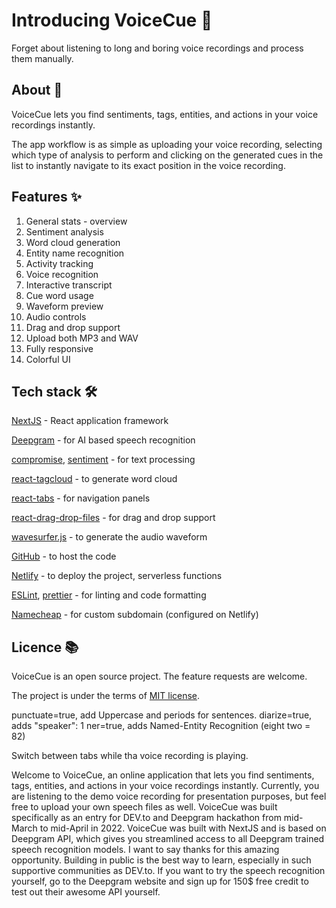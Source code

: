 # Introducing VoiceCue 🔷

Forget about listening to long and boring voice recordings and process them manually. 

## About 👀

VoiceCue lets you find sentiments, tags, entities, and actions in your voice recordings instantly.

The app workflow is as simple as uploading your voice recording, selecting which type of analysis to perform and clicking on the generated cues in the list to instantly navigate to its exact position in the voice recording. 

## Features ✨

1. General stats - overview
2. Sentiment analysis
3. Word cloud generation
4. Entity name recognition
5. Activity tracking
6. Voice recognition
7. Interactive transcript
8. Cue word usage
9. Waveform preview
10. Audio controls
11. Drag and drop support
12. Upload both MP3 and WAV
13. Fully responsive
14. Colorful UI

## Tech stack 🛠️

[NextJS](https://nextjs.org) - React application framework

[Deepgram](https://deepgram.com) - for AI based speech recognition

[compromise](https://www.npmjs.com/package/compromise), [sentiment](https://www.npmjs.com/package/sentiment) - for text processing

[react-tagcloud](https://www.npmjs.com/package/react-tagcloud) - to generate word cloud

[react-tabs](https://www.npmjs.com/package/react-tabs) - for navigation panels

[react-drag-drop-files](https://www.npmjs.com/package/react-drag-drop-files) - for drag and drop support

[wavesurfer.js](https://www.npmjs.com/package/wavesurfer.js) - to generate the audio waveform

[GitHub](https://github.com) - to host the code

[Netlify](https://netlify.com) - to deploy the project, serverless functions

[ESLint](https://eslint.org/), [prettier](https://prettier.io/) - for linting and code formatting

[Namecheap](https://namecheap.com) - for custom subdomain (configured on Netlify)

## Licence 📚

VoiceCue is an open source project. The feature requests are welcome.

The project is under the terms of [MIT license](https://choosealicense.com/licenses/mit/).






punctuate=true, add Uppercase and periods for sentences.
diarize=true, adds "speaker": 1
ner=true, adds Named-Entity Recognition (eight two = 82)

Switch between tabs while tha voice recording is playing.

Welcome to VoiceCue, an online application that lets you find sentiments, tags, entities, and actions in your voice recordings instantly.
Currently, you are listening to the demo voice recording for presentation purposes, but feel free to upload your own speech files as well.
VoiceCue was built specifically as an entry for DEV.to and Deepgram hackathon from mid-March to mid-April in 2022. VoiceCue was built with NextJS and is based on Deepgram API, which gives you streamlined access to all Deepgram trained speech recognition models.
I want to say thanks for this amazing opportunity. Building in public is the best way to learn, especially in such supportive communities as DEV.to.
If you want to try the speech recognition yourself, go to the Deepgram website and sign up for 150$ free credit to test out their awesome API yourself.
